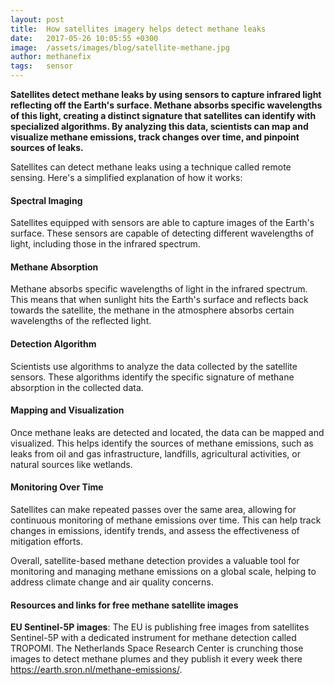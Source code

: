 ```yaml
---
layout: post
title:  How satellites imagery helps detect methane leaks
date:   2017-05-26 10:05:55 +0300
image:  /assets/images/blog/satellite-methane.jpg
author: methanefix
tags:   sensor
---
```


**Satellites detect methane leaks by using sensors to capture infrared light reflecting off the Earth's surface. Methane absorbs specific wavelengths of this light, creating a distinct signature that satellites can identify with specialized algorithms. By analyzing this data, scientists can map and visualize methane emissions, track changes over time, and pinpoint sources of leaks.**

Satellites can detect methane leaks using a technique called remote sensing. Here's a simplified explanation of how it works:

#### Spectral Imaging

Satellites equipped with sensors are able to capture images of the Earth's surface. These sensors are capable of detecting different wavelengths of light, including those in the infrared spectrum.

#### Methane Absorption

Methane absorbs specific wavelengths of light in the infrared spectrum. This means that when sunlight hits the Earth's surface and reflects back towards the satellite, the methane in the atmosphere absorbs certain wavelengths of the reflected light.

#### Detection Algorithm

Scientists use algorithms to analyze the data collected by the satellite sensors. These algorithms identify the specific signature of methane absorption in the collected data.

#### Mapping and Visualization 

Once methane leaks are detected and located, the data can be mapped and visualized. This helps identify the sources of methane emissions, such as leaks from oil and gas infrastructure, landfills, agricultural activities, or natural sources like wetlands.

#### Monitoring Over Time

Satellites can make repeated passes over the same area, allowing for continuous monitoring of methane emissions over time. This can help track changes in emissions, identify trends, and assess the effectiveness of mitigation efforts.

Overall, satellite-based methane detection provides a valuable tool for monitoring and managing methane emissions on a global scale, helping to address climate change and air quality concerns.

#### Resources and links for free methane satellite images

**EU Sentinel-5P images**: 
The EU is publishing free images from satellites Sentinel-5P with a dedicated instrument for methane detection called TROPOMI. The Netherlands Space Research Center is crunching those images to detect methane plumes and they publish it every week there https://earth.sron.nl/methane-emissions/.
